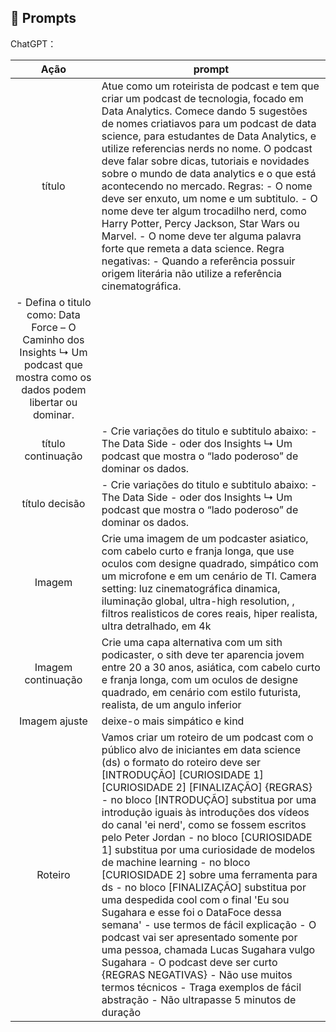 ## 🧠 Prompts


ChatGPT：

|   Ação   | prompt                                                                                                                                                                                                                                                                         |
| :------: | ------------------------------------------------------------------------------------------------------------------------------------------------------------------------------------------------------------------------------------------------------------------------------ |
|  título  | Atue como um roteirista de podcast e tem que criar um podcast de tecnologia, focado em Data Analytics. Comece dando 5 sugestões de nomes criatiavos para um podcast de data science, para estudantes de Data Analytics, e utilize referencias nerds no nome. O podcast deve falar sobre dicas, tutoriais e novidades sobre o mundo de data analytics e o que está acontecendo no mercado. Regras: - O nome deve ser enxuto, um nome e um subtitulo. - O nome deve ter algum trocadilho nerd, como Harry Potter, Percy Jackson, Star Wars ou Marvel. - O nome deve ter alguma palavra forte que remeta a data science. Regra negativas: - Quando a referência possuir origem literária não utilize a referência cinematográfica.
 - Defina o titulo como: Data Force – O Caminho dos Insights ↳ Um podcast que mostra como os dados podem libertar ou dominar. |
| título continuação | - Crie variações do titulo e subtitulo abaixo: - The Data Side - oder dos Insights ↳ Um podcast que mostra o “lado poderoso” de dominar os dados.|
| título decisão | - Crie variações do titulo e subtitulo abaixo: - The Data Side - oder dos Insights ↳ Um podcast que mostra o “lado poderoso” de dominar os dados.|
| Imagem | Crie uma imagem de um podcaster asiatico, com cabelo curto e franja longa, que use oculos com designe quadrado, simpático com um microfone e em um cenário de TI. Camera setting: luz cinematográfica dinamica, iluminação global, ultra-high resolution, , filtros realisticos de cores reais, hiper realista, ultra detralhado, em 4k |
| Imagem continuação | Crie uma capa alternativa com um sith podicaster, o sith deve ter aparencia jovem entre 20 a 30 anos, asiática, com cabelo curto e franja longa, com um oculos de designe quadrado, em cenário com estilo futurista, realista, de um angulo inferior|
| Imagem ajuste | deixe-o mais simpático e kind  |
| Roteiro | Vamos criar um roteiro de um podcast com o público alvo de iniciantes em data science (ds) o formato do roteiro deve ser [INTRODUÇÃO] [CURIOSIDADE 1] [CURIOSIDADE 2] [FINALIZAÇÃO] {REGRAS} - no bloco [INTRODUÇÃO] substitua por uma introdução iguais às introduções dos vídeos do canal 'ei nerd', como se fossem escritos pelo Peter Jordan - no bloco [CURIOSIDADE 1] substitua por uma curiosidade de modelos de machine learning - no bloco [CURIOSIDADE 2] sobre uma ferramenta para ds - no bloco [FINALIZAÇÃO] substitua por uma despedida cool com o final 'Eu sou Sugahara e esse foi o DataFoce dessa semana' - use termos de fácil explicação - O podcast vai ser apresentado somente por uma pessoa, chamada Lucas Sugahara vulgo Sugahara - O podcast deve ser curto {REGRAS NEGATIVAS} - Não use muitos termos técnicos - Traga exemplos de fácil abstração - Não ultrapasse 5 minutos de duração |

